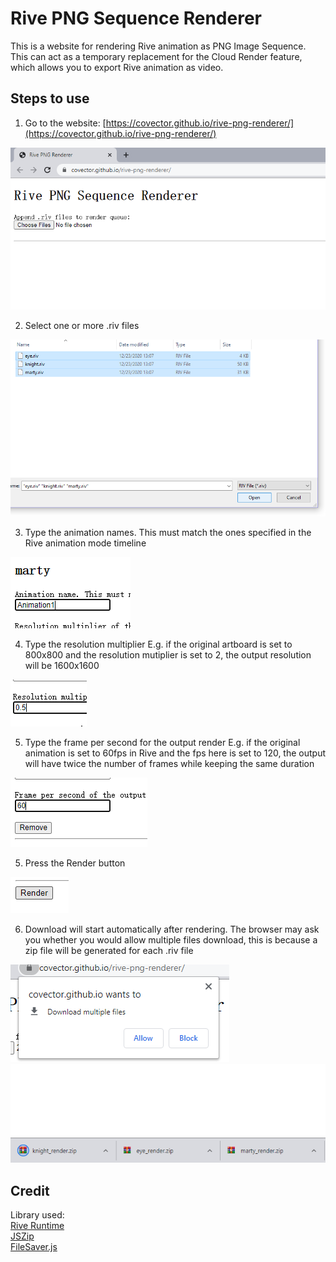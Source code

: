 # Rive PNG Sequence Renderer
This is a website for rendering Rive animation as PNG Image Sequence. This can act as a temporary replacement for the Cloud Render feature, which allows you to export Rive animation as video.

## Steps to use
1. Go to the website: [https://covector.github.io/rive-png-renderer/](https://covector.github.io/rive-png-renderer/)

![step 1](README_images/step1.png)

2. Select one or more .riv files

![step 2](README_images/step2.png)

3. Type the animation names. This must match the ones specified in the Rive animation mode timeline

![step 3](README_images/step3.png)

4. Type the resolution multiplier E.g. if the original artboard is set to 800x800 and the resolution mutiplier is set to 2, the output resolution will be 1600x1600

![step 4](README_images/step4.png)

5. Type the frame per second for the output render E.g. if the original animation is set to 60fps in Rive and the fps here is set to 120, the output will have twice the number of frames while keeping the same duration

![step 5](README_images/step5.png)

5. Press the Render button

![step 6](README_images/step6.png)

6. Download will start automatically after rendering. The browser may ask you whether you would allow multiple files download, this is because a zip file will be generated for each .riv file

![step 7a](README_images/step7a.png)
![step 7b](README_images/step7b.png)

## Credit
Library used:<br />
[Rive Runtime](https://github.com/rive-app/rive-wasm)<br />
[JSZip](https://github.com/Stuk/jszip)<br />
[FileSaver.js](https://github.com/eligrey/FileSaver.js)
